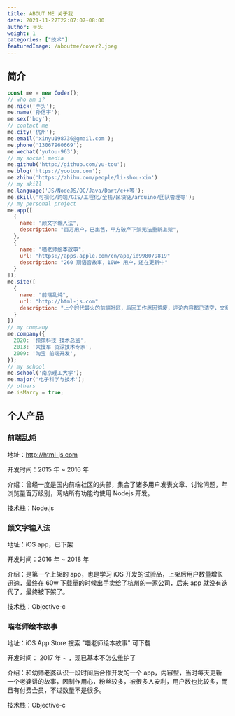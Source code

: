 ```yaml
---
title: ABOUT ME 关于我
date: 2021-11-27T22:07:07+08:00
author: 芋头
weight: 1
categories: ["技术"]
featuredImage: /aboutme/cover2.jpeg
---
```


<!--more-->

## 简介

```Javascript
const me = new Coder();
// who am i?
me.nick('芋头');
me.name('孙信宇');
me.sex('boy');
// contact me
me.city('杭州');
me.email('xinyu198736@gmail.com');
me.phone('13067960669');
me.wechat('yutou-963');
// my social media
me.github('http://github.com/yu-tou');
me.blog('https://yootou.com');
me.zhihu('https://zhihu.com/people/li-shou-xin')
// my skill
me.language('JS/NodeJS/OC/Java/Dart/c++等');
me.skill('可视化/跨端/GIS/工程化/全栈/区块链/arduino/团队管理等');
// my personal project
me.app([
  {
    name: "颜文字输入法",
    description: "百万用户，已出售，甲方破产下架无法重新上架",
  },
  {
    name: "喵老师绘本故事",
    url: "https://apps.apple.com/cn/app/id998079819"
    description: "260 期语音故事，10W+ 用户，还在更新中"
  }
]);
me.site([
  {
    name: "前端乱炖",
    url: "http://html-js.com"
    description: "上个时代最火的前端社区，后因工作原因荒废，评论内容都已清空，文章都还在"
  }
])
// my company
me.company({
  2020: '预策科技 技术总监',
  2013: '大搜车 资深技术专家',
  2009: '淘宝 前端开发',
});
// my school
me.school('南京理工大学');
me.major('电子科学与技术');
// others
me.isMarry = true;
```

## 个人产品

### 前端乱炖

地址：http://html-js.com

开发时间：2015 年 ~ 2016 年

介绍：曾经一度是国内前端社区的头部，集合了诸多用户发表文章、讨论问题，年浏览量百万级别，网站所有功能均使用 Nodejs 开发。

技术栈：Node.js

### 颜文字输入法

地址：iOS app，已下架

开发时间：2016 年 ~ 2018 年

介绍：是第一个上架的 app，也是学习 iOS 开发的试验品，上架后用户数量增长迅速，最终在 60w 下载量的时候出手卖给了杭州的一家公司，后来 app 就没有迭代了，最终被下架了。

技术栈：Objective-c

### 喵老师绘本故事

地址：iOS App Store 搜索 "喵老师绘本故事" 可下载

开发时间： 2017 年 ~ ，现已基本不怎么维护了

介绍：和幼师老婆认识一段时间后合作开发的一个 app，内容型，当时每天更新一个老婆讲的故事，因制作用心，粉丝较多，被很多人安利，用户数也比较多，而且有付费会员，不过数量不是很多。

技术栈：Objective-c
